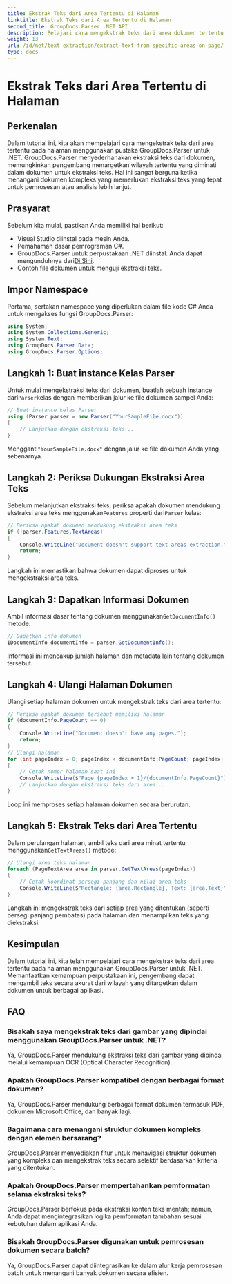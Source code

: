 ```yaml
---
title: Ekstrak Teks dari Area Tertentu di Halaman
linktitle: Ekstrak Teks dari Area Tertentu di Halaman
second_title: GroupDocs.Parser .NET API
description: Pelajari cara mengekstrak teks dari area dokumen tertentu menggunakan GroupDocs.Parser untuk .NET. Ekstraksi teks yang tepat sasaran dan tepat untuk aplikasi Anda.
weight: 13
url: /id/net/text-extraction/extract-text-from-specific-areas-on-page/
type: docs
---
```

# Ekstrak Teks dari Area Tertentu di Halaman

## Perkenalan
Dalam tutorial ini, kita akan mempelajari cara mengekstrak teks dari area tertentu pada halaman menggunakan pustaka GroupDocs.Parser untuk .NET. GroupDocs.Parser menyederhanakan ekstraksi teks dari dokumen, memungkinkan pengembang menargetkan wilayah tertentu yang diminati dalam dokumen untuk ekstraksi teks. Hal ini sangat berguna ketika menangani dokumen kompleks yang memerlukan ekstraksi teks yang tepat untuk pemrosesan atau analisis lebih lanjut.
## Prasyarat
Sebelum kita mulai, pastikan Anda memiliki hal berikut:
- Visual Studio diinstal pada mesin Anda.
- Pemahaman dasar pemrograman C#.
- GroupDocs.Parser untuk perpustakaan .NET diinstal. Anda dapat mengunduhnya dari[Di Sini](https://releases.groupdocs.com/parser/net/).
- Contoh file dokumen untuk menguji ekstraksi teks.
## Impor Namespace
Pertama, sertakan namespace yang diperlukan dalam file kode C# Anda untuk mengakses fungsi GroupDocs.Parser:
```csharp
using System;
using System.Collections.Generic;
using System.Text;
using GroupDocs.Parser.Data;
using GroupDocs.Parser.Options;
```
## Langkah 1: Buat instance Kelas Parser
 Untuk mulai mengekstraksi teks dari dokumen, buatlah sebuah instance dari`Parser`kelas dengan memberikan jalur ke file dokumen sampel Anda:
```csharp
// Buat instance kelas Parser
using (Parser parser = new Parser("YourSampleFile.docx"))
{
    // Lanjutkan dengan ekstraksi teks...
}
```
 Mengganti`"YourSampleFile.docx"` dengan jalur ke file dokumen Anda yang sebenarnya.
## Langkah 2: Periksa Dukungan Ekstraksi Area Teks
 Sebelum melanjutkan ekstraksi teks, periksa apakah dokumen mendukung ekstraksi area teks menggunakan`Features` properti dari`Parser` kelas:
```csharp
// Periksa apakah dokumen mendukung ekstraksi area teks
if (!parser.Features.TextAreas)
{
    Console.WriteLine("Document doesn't support text areas extraction.");
    return;
}
```
Langkah ini memastikan bahwa dokumen dapat diproses untuk mengekstraksi area teks.
## Langkah 3: Dapatkan Informasi Dokumen
 Ambil informasi dasar tentang dokumen menggunakan`GetDocumentInfo()` metode:
```csharp
// Dapatkan info dokumen
IDocumentInfo documentInfo = parser.GetDocumentInfo();
```
Informasi ini mencakup jumlah halaman dan metadata lain tentang dokumen tersebut.
## Langkah 4: Ulangi Halaman Dokumen
Ulangi setiap halaman dokumen untuk mengekstrak teks dari area tertentu:
```csharp
// Periksa apakah dokumen tersebut memiliki halaman
if (documentInfo.PageCount == 0)
{
    Console.WriteLine("Document doesn't have any pages.");
    return;
}
// Ulangi halaman
for (int pageIndex = 0; pageIndex < documentInfo.PageCount; pageIndex++)
{
    // Cetak nomor halaman saat ini
    Console.WriteLine($"Page {pageIndex + 1}/{documentInfo.PageCount}");
    // Lanjutkan dengan ekstraksi teks dari area...
}
```
Loop ini memproses setiap halaman dokumen secara berurutan.
## Langkah 5: Ekstrak Teks dari Area Tertentu
Dalam perulangan halaman, ambil teks dari area minat tertentu menggunakan`GetTextAreas()` metode:
```csharp
// Ulangi area teks halaman
foreach (PageTextArea area in parser.GetTextAreas(pageIndex))
{
    // Cetak koordinat persegi panjang dan nilai area teks
    Console.WriteLine($"Rectangle: {area.Rectangle}, Text: {area.Text}");
}
```
Langkah ini mengekstrak teks dari setiap area yang ditentukan (seperti persegi panjang pembatas) pada halaman dan menampilkan teks yang diekstraksi.
## Kesimpulan
Dalam tutorial ini, kita telah mempelajari cara mengekstrak teks dari area tertentu pada halaman menggunakan GroupDocs.Parser untuk .NET. Memanfaatkan kemampuan perpustakaan ini, pengembang dapat mengambil teks secara akurat dari wilayah yang ditargetkan dalam dokumen untuk berbagai aplikasi.

## FAQ
### Bisakah saya mengekstrak teks dari gambar yang dipindai menggunakan GroupDocs.Parser untuk .NET?
Ya, GroupDocs.Parser mendukung ekstraksi teks dari gambar yang dipindai melalui kemampuan OCR (Optical Character Recognition).
### Apakah GroupDocs.Parser kompatibel dengan berbagai format dokumen?
Ya, GroupDocs.Parser mendukung berbagai format dokumen termasuk PDF, dokumen Microsoft Office, dan banyak lagi.
### Bagaimana cara menangani struktur dokumen kompleks dengan elemen bersarang?
GroupDocs.Parser menyediakan fitur untuk menavigasi struktur dokumen yang kompleks dan mengekstrak teks secara selektif berdasarkan kriteria yang ditentukan.
### Apakah GroupDocs.Parser mempertahankan pemformatan selama ekstraksi teks?
GroupDocs.Parser berfokus pada ekstraksi konten teks mentah; namun, Anda dapat mengintegrasikan logika pemformatan tambahan sesuai kebutuhan dalam aplikasi Anda.
### Bisakah GroupDocs.Parser digunakan untuk pemrosesan dokumen secara batch?
Ya, GroupDocs.Parser dapat diintegrasikan ke dalam alur kerja pemrosesan batch untuk menangani banyak dokumen secara efisien.